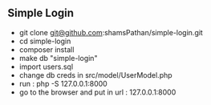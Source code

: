 ## Simple Login

- git clone git@github.com:shamsPathan/simple-login.git
- cd simple-login
- composer install
- make db "simple-login"
- import users.sql
- change db creds in src/model/UserModel.php
- run : php -S 127.0.0.1:8000
- go to the browser and put in url : 127.0.0.1:8000
